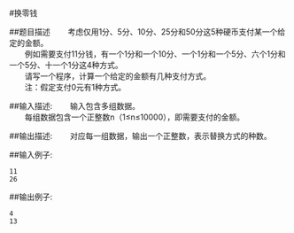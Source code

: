 #换零钱

##题目描述
　　考虑仅用1分、5分、10分、25分和50分这5种硬币支付某一个给定的金额。<br>
　　例如需要支付11分钱，有一个1分和一个10分、一个1分和一个5分、六个1分和一个5分、十一个1分这4种方式。<br>
　　请写一个程序，计算一个给定的金额有几种支付方式。 <br>
　　注：假定支付0元有1种方式。

##输入描述:
　　输入包含多组数据。<br>
　　每组数据包含一个正整数n（1≤n≤10000），即需要支付的金额。

##输出描述:
　　对应每一组数据，输出一个正整数，表示替换方式的种数。

##输入例子:
```
11
26
```

##输出例子:
```
4
13
```